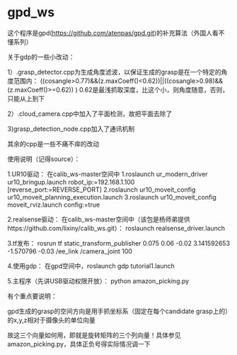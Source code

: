 # gpd_ws
这个程序是gpd(https://github.com/atenpas/gpd.git)的补充算法（外国人看不懂系列）

关于gdp的一些小改动：

1）.grasp_detector.cpp为生成角度滤波，以保证生成的grasp是在一个特定的角度范围内：
((cosangle>0.77)&&(z.maxCoeff()<0.62))||((cosangle>0.98)&&(z.maxCoeff()>=0.62))    ) 
0.62是最浅抓取深度，比这个小，则角度随意，否则，只能从上到下

2）.cloud_camera.cpp中加入了平面检测，故把平面去除了

3)grasp_detection_node.cpp加入了通讯机制

其余的cpp是一些不痛不痒的改动


使用说明（记得source）：

1.UR10驱动：
	在calib_ws-master空间中
	1.roslaunch ur_modern_driver ur10_bringup.launch robot_ip:=192.168.1.100 [reverse_port:=REVERSE_PORT]
	2.roslaunch ur10_moveit_config ur10_moveit_planning_execution.launch
	3.roslaunch ur10_moveit_config moveit_rviz.launch config:=true

2.realsense驱动：
在calib_ws-master空间中（该包是杨师弟提供https://github.com/lixiny/calib_ws.git）：
	roslaunch realsense_driver.launch

3.tf发布：
rosrun tf static_transform_publisher 0.075 0.06 -0.02 3.141592653 -1.570796 -0.03 /ee_link /camera_joint 100

4.使用gdp：
在gpd空间中，roslaunch gdp tutorial1.launch

5.主程序（先讲USB驱动权限开放）：
python amazon_picking.py

有个重点要说明：

gpd生成的grasp的空间方向是用手抓坐标系（固定在每个candidate grasp上的）的x,y,z相对于摄像头的单位向量

故这三个向量如何用，即就是旋转矩阵的三个列向量！具体参见amazon_picking.py，具体正负号得实际情况调一下
